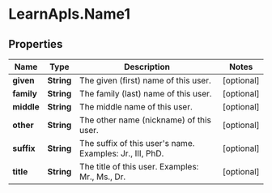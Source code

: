 # LearnApIs.Name1

## Properties
Name | Type | Description | Notes
------------ | ------------- | ------------- | -------------
**given** | **String** | The given (first) name of this user. | [optional] 
**family** | **String** | The family (last) name of this user. | [optional] 
**middle** | **String** | The middle name of this user. | [optional] 
**other** | **String** | The other name (nickname) of this user. | [optional] 
**suffix** | **String** | The suffix of this user&#x27;s name.  Examples: Jr., III, PhD. | [optional] 
**title** | **String** | The title of this user.  Examples: Mr., Ms., Dr. | [optional] 
